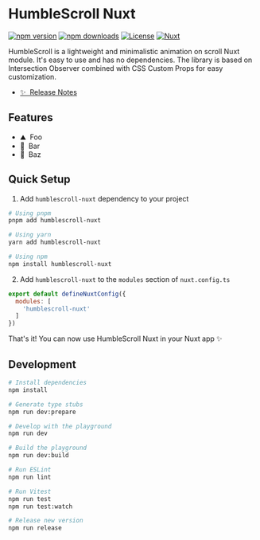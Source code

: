 # HumbleScroll Nuxt

[![npm version][npm-version-src]][npm-version-href]
[![npm downloads][npm-downloads-src]][npm-downloads-href]
[![License][license-src]][license-href]
[![Nuxt][nuxt-src]][nuxt-href]

HumbleScroll is a lightweight and minimalistic animation on scroll Nuxt module. It's easy to use and has no dependencies. The library is based on Intersection Observer combined with CSS Custom Props for easy customization.

- [✨ &nbsp;Release Notes](/CHANGELOG.md)
<!-- - [🏀 Online playground](https://stackblitz.com/github/your-org/humblescroll-nuxt?file=playground%2Fapp.vue) -->
<!-- - [📖 &nbsp;Documentation](https://example.com) -->

## Features

<!-- Highlight some of the features your module provide here -->
- ⛰ &nbsp;Foo
- 🚠 &nbsp;Bar
- 🌲 &nbsp;Baz

## Quick Setup

1. Add `humblescroll-nuxt` dependency to your project

```bash
# Using pnpm
pnpm add humblescroll-nuxt

# Using yarn
yarn add humblescroll-nuxt

# Using npm
npm install humblescroll-nuxt
```

2. Add `humblescroll-nuxt` to the `modules` section of `nuxt.config.ts`

```js
export default defineNuxtConfig({
  modules: [
    'humblescroll-nuxt'
  ]
})
```

That's it! You can now use HumbleScroll Nuxt in your Nuxt app ✨

## Development

```bash
# Install dependencies
npm install

# Generate type stubs
npm run dev:prepare

# Develop with the playground
npm run dev

# Build the playground
npm run dev:build

# Run ESLint
npm run lint

# Run Vitest
npm run test
npm run test:watch

# Release new version
npm run release
```

<!-- Badges -->
[npm-version-src]: https://img.shields.io/npm/v/humblescroll-nuxt/latest.svg?style=flat&colorA=18181B&colorB=28CF8D
[npm-version-href]: https://npmjs.com/package/humblescroll-nuxt

[npm-downloads-src]: https://img.shields.io/npm/dm/humblescroll-nuxt.svg?style=flat&colorA=18181B&colorB=28CF8D
[npm-downloads-href]: https://npmjs.com/package/humblescroll-nuxt

[license-src]: https://img.shields.io/npm/l/humblescroll-nuxt.svg?style=flat&colorA=18181B&colorB=28CF8D
[license-href]: https://npmjs.com/package/humblescroll-nuxt

[nuxt-src]: https://img.shields.io/badge/Nuxt-18181B?logo=nuxt.js
[nuxt-href]: https://nuxt.com
